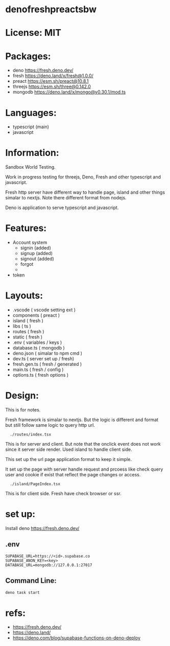 
# denofreshpreactsbw

# License: MIT 

# Packages:
- deno https://fresh.deno.dev/ 
- fresh https://deno.land/x/fresh@1.0.0/
- preact https://esm.sh/preact@10.8.1
- threejs https://esm.sh/three@0.142.0
- mongodb https://deno.land/x/mongo@v0.30.1/mod.ts

# Languages:
- typescript (main)
- javascript

# Information:
  Sandbox World Testing.

  Work in progress testing for threejs, Deno, Fresh and other typescript and javascript.

  Fresh http server have different way to handle page, island and other things simalar to nextjs. Note there different format from nodejs.

  Deno is application to serve typescript and javascript.

# Features:
- Account system
  - signin (added)
  - signup (added)
  - signout (added)
  - forgot
  - 
- token

# Layouts:
- .vscode ( vscode setting ext )
- components ( preact )
- island ( fresh )
- libs ( ts )
- routes ( fresh )
- static ( fresh )
- .env ( variables / keys )
- database.ts ( mongodb )
- deno.json ( simalar to npm cmd )
- dev.ts ( server set up / fresh)
- fresh.gen.ts ( fresh / generated )
- main.ts ( fresh / config )
- options.ts ( fresh options )

# Design:
  This is for notes.

  Fresh framework is simalar to nextjs. But the logic is different and format but still follow same logic to query http url.

```
  ./routes/index.tsx
```
  This is for server and client. But note that the onclick event does not work since it server side render. Used island to handle client side.

  This set up the url page application format to keep it simple.

  It set up the page with server handle request and prcoess like check query user and cookie if exist that reflect the page changes or access.

```
  ./island/PageIndex.tsx
```
  This is for client side. Fresh have check browser or ssr.

# set up:
  Install deno https://fresh.deno.dev/

## .env

```
SUPABASE_URL=https://<id>.supabase.co
SUPABASE_ANON_KEY=<key>
DATABASE_URL=mongodb://127.0.0.1:27017

```

## Command Line:

```cmd
deno task start
```

# refs:
 - https://fresh.deno.dev/
 - https://deno.land/
 - https://deno.com/blog/supabase-functions-on-deno-deploy